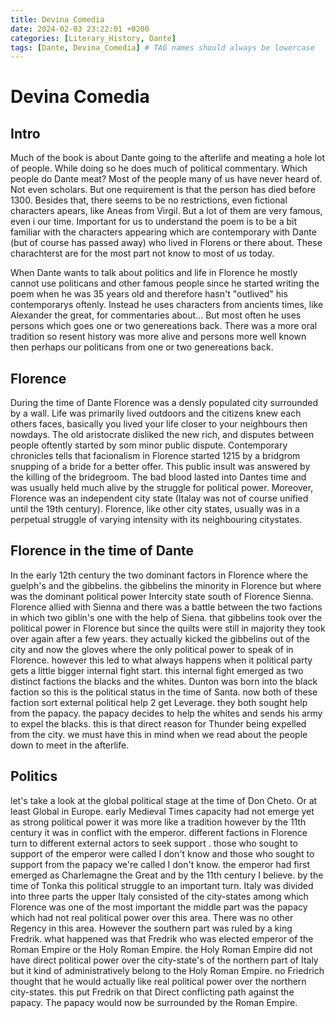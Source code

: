 ```yaml
---
title: Devina Comedia 
date: 2024-02-03 23:22:01 +0200
categories: [Literary_History, Dante]
tags: [Dante, Devina_Comedia] # TAG names should always be lowercase
---
```


# Devina Comedia

## Intro
Much of the book is about Dante going to the afterlife and meating a hole lot of people. While doing so he does much of political commentary.
Which people do Dante meat? Most of the people many of us have never heard of. Not even scholars. But one requirement is that the person has died before 1300.
Besides that, there seems to be no restrictions, even fictional characters apears, like Aneas from Virgil. But a lot of them are very famous, even i our time.
Important for us to understand the poem is to be a bit familiar with the characters appearing which are contemporary with Dante (but of course has passed away) who lived in Florens or there about. These charachterst are for the most part not know to most of us today.

When Dante wants to talk about politics and life in Florence he mostly cannot use politicans and other famous people since he started writing the poem when he was 35 years old and therefore hasn't "outlived" his contemporarys oftenly. Instead he uses characters from ancients times, like Alexander the great, for commentaries about... But most often he uses persons which goes one or two genereations back. There was a more oral tradition so resent history was more alive and persons more well known then perhaps our politicans from one or two genereations back.


## Florence
During the time of Dante Florence was a densly populated city surrounded by a wall.  Life was primarily lived outdoors and the citizens knew each others faces, basically you lived your life closer to your neighbours then nowdays.  The old aristocrate disliked the new rich, and disputes between people oftently started by som minor public dispute. Contemporary chronicles tells that facionalism in Florence started 1215 by a bridgrom snupping of a bride for a better offer. This public insult was answered by the killing of the bridegroom. The bad blood lasted into Dantes time and was usually held much alive by the struggle for political power. Moreover, Florence was an independent city state (Italay was not of course unified until the 19th century). Florence, like other city states, usually was in a perpetual struggle of varying intensity with its neighbouring citystates.


## Florence in the time of Dante
In the early 12th century the two dominant factors in Florence where the guelph's and the gibbelins. the gibbelins the minority in Florence but where was the dominant political power Intercity state south of Florence Sienna. Florence allied with Sienna and there was a battle between the two factions in which two giblin's one with the help of Siena. that gibbelins took over the political power in Florence but since the quilts were still in majority they took over again after a few years. they actually kicked the gibbelins out of the city and now the gloves where the only political power to speak of in Florence. however this led to what always happens when it political party gets a little bigger internal fight start. this internal fight emerged as two distinct factions the blacks and the whites. Dunton was born into the black faction so this is the political status in the time of Santa. now both of these faction sort external political help 2 get Leverage. they both sought help from the papacy. the papacy decides to help the whites and sends his army to expel the blacks. this is that direct reason for Thunder being expelled from the city. we must have this in mind when we read about the people down to meet in the afterlife.

## Politics
let's take a look at the global political stage at the time of Don Cheto. Or at least Global in Europe. early Medieval Times capacity had not emerge yet as strong political power it was more like a tradition however by the 11th century it was in conflict with the emperor. different factions in Florence turn to different external actors to seek support . those who sought to support of the emperor were called I don't know and those who sought to support from the papacy we're called I don't know. the emperor had first emerged as Charlemagne the Great and by the 11th century I believe. by the time of Tonka this political struggle to an important turn. Italy was divided into three parts the upper Italy consisted of the city-states among which Florence was one of the most important the middle part was the papacy which had not real political power over this area. There was no other Regency in this area. However the southern part was ruled by a king Fredrik. what happened was that Fredrik who was elected emperor of the Roman Empire or the Holy Roman Empire. the Holy Roman Empire did not have direct political power over the city-state's of the northern part of Italy but it kind of administratively belong to the Holy Roman Empire. no Friedrich thought that he would actually like real political power over the northern city-states. this put Fredrik on that Direct conflicting path against the papacy. The papacy would now be surrounded by the Roman Empire.
